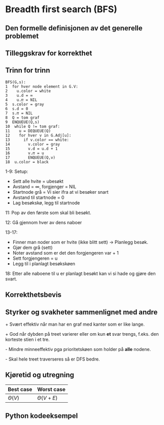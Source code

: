 # Breadth first search (BFS)
<!-- [H2] Forstå BFS, også for å finne korteste vei uten vekter -->

<!-- 
1. Kjenne den formelle definisjonen av det generelle problemet den løser
2. Kjenne til eventuelle tilleggskrav den stiller for å være korrekt
3. Vite hvordan den oppfører seg; kunne utføre algoritmen, trinn for trinn!
4. Forstå korrekthetsbeviset; hvordan og hvorfor virker algoritmen egentlig?
5. Kjenne til eventuelle styrker eller svakheter, sammenlignet med andre
6. Kjenne kjøretidene under ulike omstendigheter, og forstå utregningen
-->

## Den formelle definisjonen av det generelle problemet
<!-- Et problem er relasjonen mellom input og output -->

## Tilleggskrav for korrekthet
<!-- Korrekhet: algoritmer virker, gir det svaret den skal -->
<!-- Eks: Binary search må ha en sortert liste -->

## Trinn for trinn
<!-- Pseudokode med forklaring -->

```pseudo
BFS(G,s):
1  for hver node element in G.V:
2    u.color = white
3    u.d = ∞
4    u.𝜋 = NIL
5  s.color = gray
6  s.d = 0
7  s.𝜋 = NIL
8  Q = tom graf
9  ENQUEUE(Q,s)
10  while Q != tom graf:
11    u = DEQUEUE(Q)
12    for hver v in G.Adj[u]:
13      if v.color == white:
14        v.color = gray
15        v.d = u.d + 1
16        v.𝜋 = u
17        ENQUEUE(Q,v)
18  u.color = black
```

1-9: Setup:

- Sett alle hvite = ubesøkt
- Avstand = $\infty$, forgjenger = NIL
- Startnode grå = Vi sier ifra at vi besøker snart
- Avstand til startnode = 0
- Lag besøkskø, legg til startnode

11: Pop av den første som skal bli besøkt.

12: Gå gjennom hver av dens naboer

13-17:

- Finner man noder som er hvite (ikke blitt sett) -> Planlegg besøk.
- Gjør dem grå (sett)
- Noter avstand som er det den forgjengeren var + 1
- Sett forgjengeren = u
- Legg til i planlagt besøkskøen

18: Etter alle naboene til u er planlagt besøkt kan vi si hade og gjøre den svart.

## Korrekthetsbevis

## Styrker og svakheter sammenlignet med andre

\+ Svært effektiv når man har en graf med kanter som er like lange.

\+ God når dybden på treet varierer eller om kun **et** svar trengs, f.eks. den korteste stien i et tre.

\- Mindre minneeffektiv pga prioritetskøen som holder på **alle** nodene.

\- Skal hele treet traverseres så er DFS bedre.

## Kjøretid og utregning
<!-- Under ulike omstendigheter -->

Best case | Worst case
---------|----------
$\Theta(V)$ | $\Theta(V+E)$

## Python kodeeksempel
